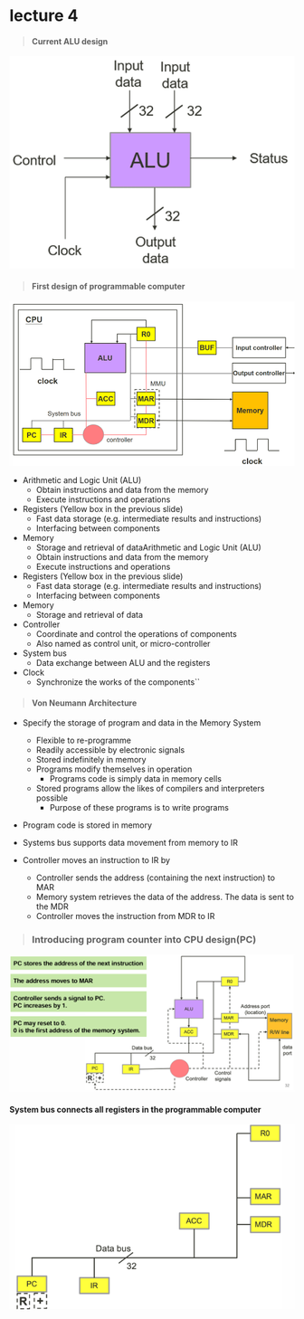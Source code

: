 # lecture 4 

> #### Current ALU design

![alt text](image.png)


> #### First design of programmable computer

![alt text](image-1.png)

* Arithmetic and Logic Unit (ALU)
    * Obtain instructions and data from the memory
    * Execute instructions and operations
 * Registers (Yellow box in the previous slide)
    * Fast data storage (e.g. intermediate results and instructions)
    * Interfacing between components
 * Memory 
    * Storage and retrieval of dataArithmetic and Logic Unit (ALU)
    * Obtain instructions and data from the memory
    * Execute instructions and operations
 * Registers (Yellow box in the previous slide)
    * Fast data storage (e.g. intermediate results and instructions)
    * Interfacing between components
 * Memory 
    * Storage and retrieval of data
* Controller
    * Coordinate and control the operations of components
    *  Also named as control unit, or micro-controller
* System bus
    * Data exchange between ALU and the registers
* Clock
     * Synchronize the works of the components``

>#### Von Neumann Architecture
* Specify the storage of program and data in the Memory System
    * Flexible to re-programme
    * Readily accessible by electronic signals
    * Stored indefinitely in memory
    * Programs modify themselves in operation
        * Programs code is simply data in memory cells
    * Stored programs allow the likes of compilers and interpreters possible
        * Purpose of these programs is to write programs

* Program code is stored in memory 
* Systems bus supports data movement from memory to IR
* Controller moves an instruction to IR by
    * Controller sends the address (containing the next instruction) to MAR
    * Memory system retrieves the data of the address. The data is sent to the MDR
    * Controller moves the instruction from MDR to IR

>### Introducing program counter into CPU design(PC)

![alt text](image-2.png)

#### System bus connects all registers in the programmable computer

![alt text](image-3.png)
